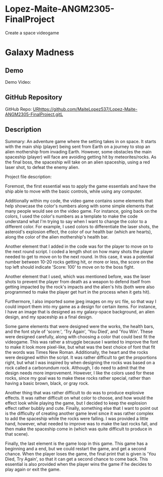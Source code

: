 # Lopez-Maite-ANGM2305-FinalProject
Create a space videogame 
# Galaxy Madness

## Demo
Demo Video: <URL>

## GitHub Repository
GitHub Repo: <URhttps://github.com/MaiteLopez537/Lopez-Maite-ANGM2305-FinalProject.gitL>

## Description
Summary: An adventure game where the setting takes in on space. It starts with the main ship (player) being sent from Earth on a journey to stop an alien mothership from invading Earth. However, some obstacles the main spaceship (player) will face are avoiding getting hit by meteorites/rocks. As the final boss, the spaceship will take on an alien spaceship, using a red laser shot, to defeat the enemy alien.

Project file description: 

Foremost, the first essential was to apply the game essentials and have the ship able to move with the basic controls, while using any computer. 

Additionally within my code, the video game contains some elements that help showcase the color's numbers along with some simple elements that many people would see on the video game. For instance, going back on the colors, I used the color's numbers as a template to make the code understand what I'm trying to say when I want to change the color to a different color. For example, I used colors to differentiate the laser shots, the asteroid's explosion effect, the color of our health bar (which are hearts), along the color of the alien mothership's health bar. 

Another element that I added in the code was for the player to move on to the next round script. I coded a length shot on how many shots the player needed to get to move on to the next round. In this case, it was a potential number between 10-20 rocks getting hit, or more or less, the score on the top left should indicate 'Score: 100' to move on to the boss fight. 

Another element that I used, which was mentioned before, was the laser shots to prevent the player from death as a weapon to defend itself from getting impacted by the rock's impacts and the alien's hits (both were also programmed to make the player get hurt in the process when it gets hit). 

Furthermore, I also imported some jpeg images on my src file, so that way I could import them into my game as a design for certain items. For instance, I have an image that is designed as my galaxy-space background, an alien design, and my spaceship as a final design. 

Some game elements that were designed were the works, the health bars, and the font style of 'score:', 'Try Again', 'You Died', and 'You Win'. These were designed carefully, along with choosing a color that could best fit the videogame. This was rather a struggle because I wanted to improve the font to make it look more pixel-like, but what was the best choice of font that fit the words was Times New Roman. Additionally, the heart and the rocks were designed within the script. It was rather difficult to get the proportions right, but what I was inspired by when designing the rocks was based on a rock called a carborundum rock. Although, I do need to admit that the design needs more improvement. However, I like the colors used for these rocks, since my goal was to make these rocks rather special, rather than having a basic brown, black, or gray rock. 

Another thing that was rather difficult to do was to produce explosive effects. It was rather difficult on what color to choose, and how would the effect look while playing the game, but I decided to keep the explosion effect rather bubbly and cute. Finally, something else that I want to point out is the difficulty of creating another game level since it was rather complex to add the spaceship while the rocks were falling. I was provided a little hand, however, what needed to improve was to make the last rocks fall, and then make the spaceship come in (which was quite difficult to produce in that scene).

Finally, the last element is the game loop in this game. This game has a beginning and a end, but we could restart the game, and get a second chance. When the player loses the game, the final print that is given is 'You Died, Try Again', so that it can get a second chance to come back. This essential is also provided when the player wins the game if he decides to play again or exit the game. 